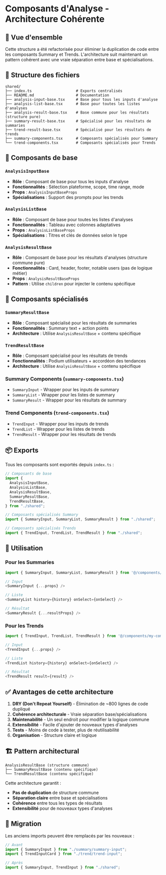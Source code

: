 # Composants d'Analyse - Architecture Cohérente

## 🎯 **Vue d'ensemble**

Cette structure a été refactorisée pour éliminer la duplication de code entre les composants Summary et Trends. L'architecture suit maintenant un pattern cohérent avec une vraie séparation entre base et spécialisations.

## 📁 **Structure des fichiers**

```
shared/
├── index.ts                    # Exports centralisés
├── README.md                   # Documentation
├── analysis-input-base.tsx     # Base pour tous les inputs d'analyse
├── analysis-list-base.tsx      # Base pour toutes les listes d'analyses
├── analysis-result-base.tsx    # Base commune pour les résultats (structure pure)
├── summary-result-base.tsx     # Spécialisé pour les résultats de summaries
├── trend-result-base.tsx       # Spécialisé pour les résultats de trends
├── summary-components.tsx      # Composants spécialisés pour Summary
└── trend-components.tsx        # Composants spécialisés pour Trends
```

## 🧩 **Composants de base**

### `AnalysisInputBase`

- **Rôle** : Composant de base pour tous les inputs d'analyse
- **Fonctionnalités** : Sélection plateforme, scope, time range, mode
- **Props** : `AnalysisInputBaseProps`
- **Spécialisations** : Support des prompts pour les trends

### `AnalysisListBase`

- **Rôle** : Composant de base pour toutes les listes d'analyses
- **Fonctionnalités** : Tableau avec colonnes adaptatives
- **Props** : `AnalysisListBaseProps`
- **Spécialisations** : Titres et clés de données selon le type

### `AnalysisResultBase`

- **Rôle** : Composant de base pour les résultats d'analyses (structure commune pure)
- **Fonctionnalités** : Card, header, footer, notable users (pas de logique métier)
- **Props** : `AnalysisResultBaseProps`
- **Pattern** : Utilise `children` pour injecter le contenu spécifique

## 🎨 **Composants spécialisés**

### `SummaryResultBase`

- **Rôle** : Composant spécialisé pour les résultats de summaries
- **Fonctionnalités** : Summary text + action points
- **Architecture** : Utilise `AnalysisResultBase` + contenu spécifique

### `TrendResultBase`

- **Rôle** : Composant spécialisé pour les résultats de trends
- **Fonctionnalités** : Podium utilisateurs + accordéon des tendances
- **Architecture** : Utilise `AnalysisResultBase` + contenu spécifique

### Summary Components (`summary-components.tsx`)

- `SummaryInput` - Wrapper pour les inputs de summary
- `SummaryList` - Wrapper pour les listes de summary
- `SummaryResult` - Wrapper pour les résultats de summary

### Trend Components (`trend-components.tsx`)

- `TrendInput` - Wrapper pour les inputs de trends
- `TrendList` - Wrapper pour les listes de trends
- `TrendResult` - Wrapper pour les résultats de trends

## 📦 **Exports**

Tous les composants sont exportés depuis `index.ts` :

```typescript
// Composants de base
import {
  AnalysisInputBase,
  AnalysisListBase,
  AnalysisResultBase,
  SummaryResultBase,
  TrendResultBase,
} from "./shared";

// Composants spécialisés Summary
import { SummaryInput, SummaryList, SummaryResult } from "./shared";

// Composants spécialisés Trends
import { TrendInput, TrendList, TrendResult } from "./shared";
```

## 🚀 **Utilisation**

### Pour les Summaries

```typescript
import { SummaryInput, SummaryList, SummaryResult } from '@/components/my-community/analysis/shared';

// Input
<SummaryInput {...props} />

// Liste
<SummaryList history={history} onSelect={onSelect} />

// Résultat
<SummaryResult {...resultProps} />
```

### Pour les Trends

```typescript
import { TrendInput, TrendList, TrendResult } from '@/components/my-community/analysis/shared';

// Input
<TrendInput {...props} />

// Liste
<TrendList history={history} onSelect={onSelect} />

// Résultat
<TrendResult result={result} />
```

## ✅ **Avantages de cette architecture**

1. **DRY (Don't Repeat Yourself)** - Élimination de ~800 lignes de code dupliqué
2. **Cohérence architecturale** - Vraie séparation base/spécialisations
3. **Maintenabilité** - Un seul endroit pour modifier la logique commune
4. **Extensibilité** - Facile d'ajouter de nouveaux types d'analyses
5. **Tests** - Moins de code à tester, plus de réutilisabilité
6. **Organisation** - Structure claire et logique

## 🏗️ **Pattern architectural**

```
AnalysisResultBase (structure commune)
├── SummaryResultBase (contenu spécifique)
└── TrendResultBase (contenu spécifique)
```

Cette architecture garantit :
- **Pas de duplication** de structure commune
- **Séparation claire** entre base et spécialisations
- **Cohérence** entre tous les types de résultats
- **Extensibilité** pour de nouveaux types d'analyses

## 🔄 **Migration**

Les anciens imports peuvent être remplacés par les nouveaux :

```typescript
// Avant
import { SummaryInput } from "./summary/summary-input";
import { TrendInputCard } from "./trend/trend-input";

// Après
import { SummaryInput, TrendInput } from "./shared";
```
